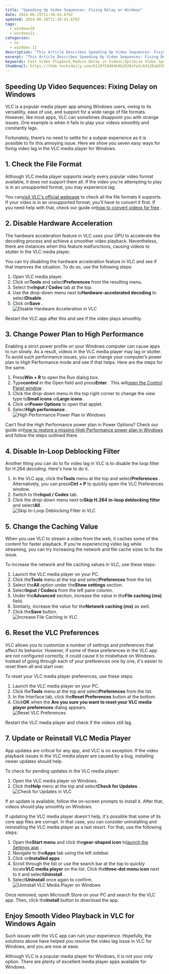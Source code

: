 ```yaml
---
title: "Speeding Up Video Sequences: Fixing Delay on Windows"
date: 2024-06-25T11:38:43.676Z
updated: 2024-06-26T11:38:43.676Z
tags:
  - windows10
  - windows11
categories:
  - os
  - windows 11
description: "This Article Describes Speeding Up Video Sequences: Fixing Delay on Windows"
excerpt: "This Article Describes Speeding Up Video Sequences: Fixing Delay on Windows"
keywords: Fast Video Playback,Reduce Delay in Videos,Optimize Video Speed,Streamline Video Transitions,Quick Windows Media,Minimize Buffering Time,Enhance Video Performance
thumbnail: https://thmb.techidaily.com/6110f59d84b8b2836afe3cb9128ab55b4983bac7c041837cad5f3c0f9163df97.jpg
---
```


## Speeding Up Video Sequences: Fixing Delay on Windows

 VLC is a popular media player app among Windows users, owing to its versatility, ease of use, and support for a wide range of file formats. However, like most apps, VLC can sometimes disappoint you with strange issues. One example is when it fails to play your videos smoothly and constantly lags.

 Fortunately, there’s no need to settle for a subpar experience as it is possible to fix this annoying issue. Here we show you seven easy ways for fixing video lag in the VLC media player for Windows.

## 1\. Check the File Format

 Although VLC media player supports nearly every popular video format available, it does not support them all. If the video you're attempting to play is in an unsupported format, you may experience lag.

 You can[visit VLC's official webpage](https://www.videolan.org/vlc/features.html) to check all the file formats it supports. If your video is in an unsupported format, you’ll have to convert it first. If you need help with that, check our guide on[how to convert videos for free](https://www.makeuseof.com/how-to-convert-video-files-free-winx-video-converter/) .

## 2\. Disable Hardware Acceleration

 The hardware acceleration feature in VLC uses your GPU to accelerate the decoding process and achieve a smoother video playback. Nevertheless, there are instances when this feature malfunctions, causing videos to stutter in the VLC media player.

 You can try disabling the hardware acceleration feature in VLC and see if that improves the situation. To do so, use the following steps:

1. Open VLC media player.
2. Click on**Tools** and select**Preferences** from the resulting menu.
3. Select the**Input / Codes** tab at the top.
4. Use the drop-down menu next to**Hardware-accelerated decoding** to select**Disable** .
5. Click on**Save** .  
![Disable Hardware Acceleration in VLC](https://static1.makeuseofimages.com/wordpress/wp-content/uploads/2023/02/disable-hardware-acceleration-in-vlc.jpg)

Restart the VLC app after this and see if the video plays smoothly.

## 3\. Change Power Plan to High Performance

 Enabling a strict power profile on your Windows computer can cause apps to run slowly. As a result, videos in the VLC media player may lag or stutter. To avoid such performance issues, you can change your computer’s power plan to High Performance mode and see if that helps. Here are the steps for the same.

1. Press**Win + R** to open the Run dialog box.
2. Type**control** in the Open field and press**Enter** . This will[open the Control Panel window](https://www.makeuseof.com/windows-open-control-panel/) .
3. Click the drop-down menu in the top right corner to change the view type to**Small icons** or**Large icons** .
4. Click on**Power Options** to open that applet.
5. Select**High performance** .  
![High Performance Power Plan in Windows](https://static1.makeuseofimages.com/wordpress/wp-content/uploads/2023/02/high-performance-power-plan-in-windows.jpg)

 Can’t find the High Performance power plan in Power Options? Check our guide on[how to restore a missing High Performance power plan in Windows](https://www.makeuseof.com/tag/missing-high-performance-power-plan/) and follow the steps outlined there.

## 4\. Disable In-Loop Deblocking Filter

 Another thing you can do to fix video lag in VLC is to disable the loop filter for H.264 decoding. Here's how to do it.

1. In the VLC app, click the**Tools** menu at the top and select**Preferences** . Alternatively, you can press**Ctrl + P** to quickly open the VLC Preferences window.
2. Switch to the**Input / Codes** tab.
3. Click the drop-down menu next to**Skip H.264 in-loop deblocking filter** and select**All** .  
![Skip In-Loop Deblocking Filter in VLC](https://static1.makeuseofimages.com/wordpress/wp-content/uploads/2023/02/skip-in-loop-deblocking-filter-in-vlc.jpg)

## 5\. Change the Caching Value

 When you use VLC to stream a video from the web, it caches some of the content for faster playback. If you're experiencing video lag while streaming, you can try increasing the network and file cache sizes to fix the issue.

 To increase the network and file caching values in VLC, use these steps:

1. Launch the VLC media player on your PC.
2. Click the**Tools** menu at the top and select**Preferences** from the list.
3. Select the**All** option under the**Show settings** section.
4. Select**Input / Codecs** from the left pane column.
5. Under the**Advanced** section, increase the value in the**File caching (ms)** field.
6. Similarly, increase the value for the**Network caching (ms)** as well.
7. Click the**Save** button.  
![Increase File Caching in VLC](https://static1.makeuseofimages.com/wordpress/wp-content/uploads/2023/02/increase-file-caching-in-vlc.jpg)

## 6\. Reset the VLC Preferences

 VLC allows you to customize a number of settings and preferences that affect its behavior. However, if some of these preferences in the VLC app are not configured correctly, it could cause it to misbehave on Windows. Instead of going through each of your preferences one by one, it's easier to reset them all and start over.

To reset your VLC media player preferences, use these steps:

1. Launch the VLC media player on your PC.
2. Click the**Tools** menu at the top and select**Preferences** from the list.
3. In the Interface tab, click the**Reset Preferences** button at the bottom.
4. Click**OK** when the **Are you sure you want to reset your VLC media player preferences** dialog appears.  
![Reset VLC Preferences](https://static1.makeuseofimages.com/wordpress/wp-content/uploads/2023/02/reset-vlc-preferences.jpg)

Restart the VLC media player and check if the videos still lag.

## 7\. Update or Reinstall VLC Media Player

 App updates are critical for any app, and VLC is no exception. If the video playback issues in the VLC media player are caused by a bug, installing newer updates should help.

To check for pending updates in the VLC media player:

1. Open the VLC media player on Windows.
2. Click the**Help** menu at the top and select**Check for Updates** .  
![Check for Updates in VLC](https://static1.makeuseofimages.com/wordpress/wp-content/uploads/2023/02/check-for-updates-in-vlc.jpg)

 If an update is available, follow the on-screen prompts to install it. After that, videos should play smoothly on Windows.

 If updating the VLC media player doesn't help, it's possible that some of its core app files are corrupt. In that case, you can consider uninstalling and reinstalling the VLC media player as a last resort. For that, use the following steps:

1. Open the**Start menu** and click the**gear-shaped icon** to[launch the Settings app](https://www.makeuseof.com/windows-ways-to-open-system-settings/) .
2. Navigate to the**Apps** tab using the left sidebar.
3. Click on**Installed apps** .
4. Scroll through the list or use the search bar at the top to quickly locate**VLC media player** on the list. Click the**three-dot menu icon** next to it and select**Uninstall** .
5. Select**Uninstall** once again to confirm.  
![Uninstall VLC Media Player on Windows](https://static1.makeuseofimages.com/wordpress/wp-content/uploads/2023/02/uninstall-vlc-media-player-on-windows.jpg)

 Once removed, open Microsoft Store on your PC and search for the VLC app. Then, click the**Install** button to download the app.

## Enjoy Smooth Video Playback in VLC for Windows Again

 Such issues with the VLC app can ruin your experience. Hopefully, the solutions above have helped you resolve the video lag issue in VLC for Windows, and you are now at ease.

 Although VLC is a popular media player for Windows, it is not your only option. There are plenty of excellent media player apps available for Windows.


<ins class="adsbygoogle"
     style="display:block"
     data-ad-format="autorelaxed"
     data-ad-client="ca-pub-7571918770474297"
     data-ad-slot="1223367746"></ins>



<ins class="adsbygoogle"
     style="display:block"
     data-ad-client="ca-pub-7571918770474297"
     data-ad-slot="8358498916"
     data-ad-format="auto"
     data-full-width-responsive="true"></ins>


